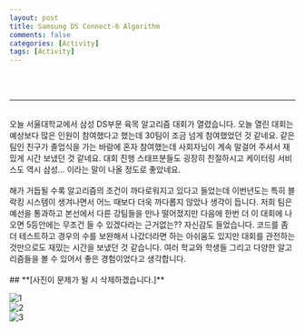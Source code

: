 ```yaml
---
layout: post
title: Samsung DS Connect-6 Algorithm
comments: false
categories: [Activity]
tags: [Activity]
---
```


<br><br>
<hr><br>
오늘 서울대학교에서 삼성 DS부문 육목 알고리즘 대회가 열렸습니다. 오늘 열린 대회는 예상보다 많은 인원이 참여했다고 했는데 30팀이 조금 넘게 참여했었던 것 같네요. 같은 팀인 친구가 졸업식을 가는 바람에 혼자 참여했는데 사회자님이 계속 말걸어 주셔서 재밌게 시간 보냈던 것 같네요. 대회 진행 스태프분들도 굉장히 친절하시고 케이터링 서비스도 역시 삼성... 이라는 말이 나올 정도로 좋았네요. <br><br>해가 거듭될 수록 알고리즘의 조건이 까다로워지고 있다고 들었는데 이번년도는 특히 블락킹 시스템이 생겨나면서 어느 때보다 더욱 까다롭지 않았나 생각이 듭니다. 저희 팀은 예선을 통과하고 본선에서 다른 강팀들을 만나 떨어졌지만 다음에 한번 더 이 대회에 나오면 5등안에는 무조건 들 수 있겠다라는 근거없는?? 자신감도 들었습니다. 코드를 좀 더 테스트하고 경우의 수를 보완해서 나갔더라면 하는 아쉬움도 있지만 대회를 관전하는 것만으로도 재밌는 시간을 보냈던 것 같습니다. 여러 학교와 학생들 그리고 다양한 알고리즘들을 볼 수 있어서 좋은 경험이었다고 생각합니다.<br><br>
## **[사진이 문제가 될 시 삭제하겠습니다.]**


![1](https://user-images.githubusercontent.com/17719651/44576647-0d1c7000-a7ca-11e8-9016-91b98160b664.jpeg)<br>
![2](https://user-images.githubusercontent.com/17719651/44576648-0d1c7000-a7ca-11e8-9b46-6df2a4362605.jpeg)<br>
![3](https://user-images.githubusercontent.com/17719651/44591664-52a46180-a7f9-11e8-8c67-74f2013a20ba.png)<br>

<br>

<br><br><br><br>
